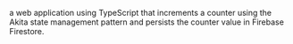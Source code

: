 a web application using TypeScript that increments a counter using the Akita state management pattern and persists the counter value in Firebase Firestore.
